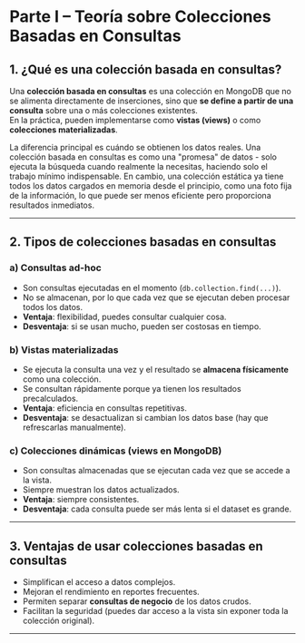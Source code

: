 # Parte I – Teoría sobre Colecciones Basadas en Consultas

## 1. ¿Qué es una colección basada en consultas?
Una **colección basada en consultas** es una colección en MongoDB que no se alimenta directamente de inserciones, sino que **se define a partir de una consulta** sobre una o más colecciones existentes.  
En la práctica, pueden implementarse como **vistas (views)** o como **colecciones materializadas**.

La diferencia principal es cuándo se obtienen los datos reales. Una colección basada en consultas es como una "promesa" de datos - solo ejecuta la búsqueda cuando realmente la necesitas, haciendo solo el trabajo mínimo indispensable. En cambio, una colección estática ya tiene todos los datos cargados en memoria desde el principio, como una foto fija de la información, lo que puede ser menos eficiente pero proporciona resultados inmediatos.

---

## 2. Tipos de colecciones basadas en consultas

### a) Consultas ad-hoc
- Son consultas ejecutadas en el momento (`db.collection.find(...)`).
- No se almacenan, por lo que cada vez que se ejecutan deben procesar todos los datos.
- **Ventaja**: flexibilidad, puedes consultar cualquier cosa.  
- **Desventaja**: si se usan mucho, pueden ser costosas en tiempo.

### b) Vistas materializadas
- Se ejecuta la consulta una vez y el resultado se **almacena físicamente** como una colección.
- Se consultan rápidamente porque ya tienen los resultados precalculados.
- **Ventaja**: eficiencia en consultas repetitivas.  
- **Desventaja**: se desactualizan si cambian los datos base (hay que refrescarlas manualmente).

### c) Colecciones dinámicas (views en MongoDB)
- Son consultas almacenadas que se ejecutan cada vez que se accede a la vista.
- Siempre muestran los datos actualizados.  
- **Ventaja**: siempre consistentes.  
- **Desventaja**: cada consulta puede ser más lenta si el dataset es grande.

---

## 3. Ventajas de usar colecciones basadas en consultas
- Simplifican el acceso a datos complejos.
- Mejoran el rendimiento en reportes frecuentes.
- Permiten separar **consultas de negocio** de los datos crudos.
- Facilitan la seguridad (puedes dar acceso a la vista sin exponer toda la colección original).

---
